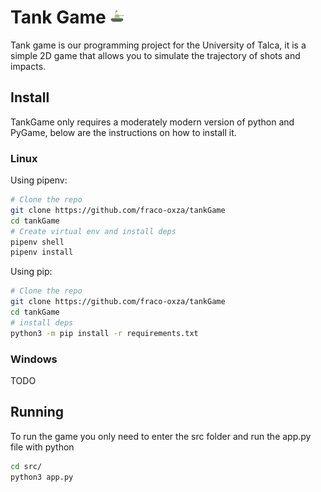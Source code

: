 # Tank Game ![Game Icon](src/tankIcon.png)

Tank game is our programming project for the University of Talca, it is a simple
2D game that allows you to simulate the trajectory of shots and impacts.

## Install

TankGame only requires a moderately modern version of python and PyGame, below
are the instructions on how to install it.

### Linux

Using pipenv:

```bash
# Clone the repo
git clone https://github.com/fraco-oxza/tankGame
cd tankGame
# Create virtual env and install deps
pipenv shell
pipenv install
```

Using pip:

```bash
# Clone the repo
git clone https://github.com/fraco-oxza/tankGame
cd tankGame
# install deps
python3 -m pip install -r requirements.txt
```

### Windows

TODO

## Running

To run the game you only need to enter the src folder and run the app.py file
with python

```bash
cd src/
python3 app.py
```
